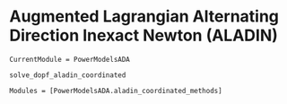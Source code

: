 # Augmented Lagrangian Alternating Direction Inexact Newton (ALADIN)

```@meta
CurrentModule = PowerModelsADA
```

```@docs
solve_dopf_aladin_coordinated
```

```@autodocs
Modules = [PowerModelsADA.aladin_coordinated_methods]
```

